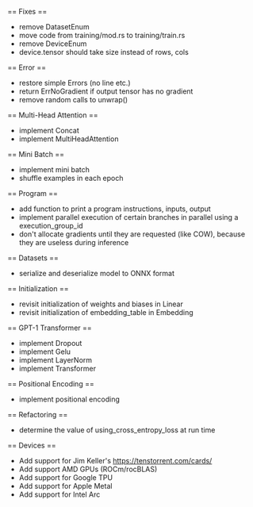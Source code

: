 == Fixes ==

- remove DatasetEnum
- move code from training/mod.rs to training/train.rs
- remove DeviceEnum
- device.tensor should take size instead of rows, cols

== Error ==

- restore simple Errors (no line etc.)
- return ErrNoGradient if output tensor has no gradient
- remove random calls to unwrap()

== Multi-Head Attention ==

- implement Concat
- implement MultiHeadAttention

== Mini Batch ==

- implement mini batch
- shuffle examples in each epoch

== Program ==

- add function to print a program instructions, inputs, output
- implement parallel execution of certain branches in parallel using a execution_group_id
- don't allocate gradients until they are requested (like COW), because they are useless during inference

== Datasets ==

- serialize and deserialize model to ONNX format

== Initialization ==

- revisit initialization of weights and biases in Linear
- revisit initialization of embedding_table in Embedding

== GPT-1 Transformer ==

- implement Dropout
- implement Gelu
- implement LayerNorm
- implement Transformer

== Positional Encoding ==

- implement positional encoding

== Refactoring ==

- determine the value of using_cross_entropy_loss at run time

== Devices ==

- Add support for Jim Keller's https://tenstorrent.com/cards/
- Add support AMD GPUs (ROCm/rocBLAS)
- Add support for Google TPU
- Add support for Apple Metal
- Add support for Intel Arc
